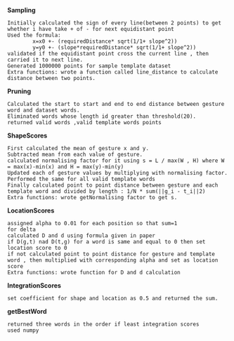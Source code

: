 **Sampling**

    Initially calculated the sign of every line(between 2 points) to get whether i have take + of - for next equidistant point
    Used the formula:
            x=x0 +- (requiredDistance* sqrt(1/1+ slope^2))
            y=y0 +- (slope*requiredDistance* sqrt(1/1+ slope^2))
    validated if the equidistant point cross the current line , then carried it to next line.
    Generated 1000000 points for sample template dataset
    Extra functions: wrote a function called line_distance to calculate distance between two points.

**Pruning**

    Calculated the start to start and end to end distance between gesture word and dataset words.
    Eliminated words whose length id greater than threshold(20).
    returned valid words ,valid template words points

**ShapeScores**

    First calculated the mean of gesture x and y.
    Subtracted mean from each value of gesture.
    calculated normalising factor for it using s = L / max(W , H) where W = max(x)-min(x) and H = max(y)-min(y)
    Updated each of gesture values by multiplying with normalising factor.
    Performed the same for all valid template words
    Finally calculated point to point distance between gesture and each template word and divided by length : 1/N * sum(||g_i - t_i||2)
    Extra functions: wrote getNormalising factor to get s.

**LocationScores**

    assigned alpha to 0.01 for each position so that sum=1
    for delta
    calculated D and d using formula given in paper
    if D(g,t) nad D(t,g) for a word is same and equal to 0 then set location score to 0
    if not calculated point to point distance for gesture and template word , then multiplied with corresponding alpha and set as location score
    Extra functions: wrote function for D and d calculation

**IntegrationScores**

    set coefficient for shape and location as 0.5 and returned the sum.

**getBestWord**

    returned three words in the order if least integration scores
    used numpy
